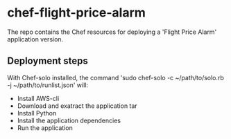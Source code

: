 # chef-flight-price-alarm

The repo contains the Chef resources for deploying a 'Flight Price Alarm' application version.

## Deployment steps
With Chef-solo installed, the command 'sudo chef-solo -c ~/path/to/solo.rb -j ~/path/to/runlist.json' will:
* Install AWS-cli 
* Download and exatract the application tar 
* Install Python
* Install the application dependencies
* Run the application
